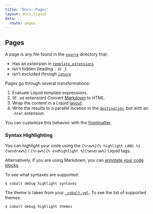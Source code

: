 ```yaml
---
title: "Docs::Pages"
layout: docs.liquid
data:
  route: pages
---
```

## Pages

A page is any file found in the [`source`](/docs/config) directory that:
- Has an extension in [`template_extensions`](/docs/config)
- isn't hidden (leading `.` or `_`)
- isn't excluded through [`ignore`](/docs/config)

Pages go through several transformations:
1. Evaluate Liquid template expressions.
2. (If `.md` extension) Convert [Markdown](http://commonmark.org/help/) to HTML.
3. Wrap the content in a Liquid [layout](/docs/layouts).
4. Write the results to a parallel location in the [`destination`](/docs/config), but with an `.html` extension.

You can customize this behavior with the [frontmatter](/docs/front).

### Syntax Highlighting

You can highlight your code using the `{%raw%}{% highlight LANG %}{%endraw%}` / `{%raw%}{% endhighlight %}{%endraw%}` Liquid tags.

Alternatively, if you are using Markdown, you can [annotate your code
blocks](https://help.github.com/articles/creating-and-highlighting-code-blocks/#syntax-highlighting).

To see what syntaxes are supported:
```
$ cobalt debug highlight syntaxes
```

The theme is taken from your [`_cobalt.yml`](/docs/config).  To see the list of supported themes:
```
$ cobalt debug highlight themes
```
